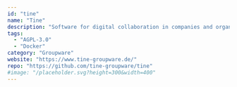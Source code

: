 ```yaml
---
id: "tine"
name: "Tine"
description: "Software for digital collaboration in companies and organizations. From powerful groupware functionalities to clever add-ons, tine combines everything to make daily team collaboration easier."
tags:
  - "AGPL-3.0"
  - "Docker"
category: "Groupware"
website: "https://www.tine-groupware.de/"
repo: "https://github.com/tine-groupware/tine"
#image: "/placeholder.svg?height=300&width=400"
---
```


